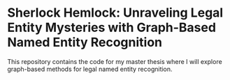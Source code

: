 # Sherlock Hemlock: Unraveling Legal Entity Mysteries with Graph-Based Named Entity Recognition

This repository contains the code for my master thesis where I will explore graph-based methods for legal named entity recognition.
